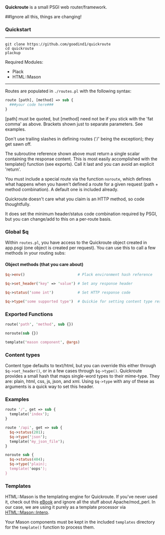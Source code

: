 **Quickroute** is a small PSGI web router/framework.

##Ignore all this, things are changing!

### Quickstart

---

```
git clone https://github.com/goodind1/quickroute
cd quickroute
plackup
```

Required Modules:

- Plack
- HTML::Mason

---

Routes are populated in ```./routes.pl``` with the following syntax:

```perl
route [path], [method] => sub {
  ###your code here###
}
```

[path] must be quoted, but [method] need not be if you stick with the 'fat comma' as above. Brackets shown just to separate parameters. See examples.

Don't use trailing slashes in defining routes ('/' being the exception); they get sawn off.

The subroutine reference shown above must return a single scalar containing the response content. This is most easily accomplished with the template() function (see exports). Call it last and you can avoid an explicit 'return'.

You must include a special route via the function ```noroute```, which defines what happens when you haven't defined a route for a given request (path + method combination). A default one is included already.

Quickroute doesn't care what you claim is an HTTP method, so code thoughtfully. 

It does set the minimum header/status code combination required by PSGI, but you can change/add to this on a per-route basis.

### Global $q
Within ```routes.pl```, you have access to the Quickroute object created in app.psgi (one object is created per request). You can use this to call a few methods in your routing subs:

#### Object methods (that you care about)

```perl
$q->env()                        # Plack environment hash reference

$q->set_header('key' => 'value') # Set any response header

$q->status('some int')           # Set HTTP response code

$q->type('some supported type')  # Quickie for setting content type response header
```

### Exported Functions

```perl
route('path', 'method', sub {})

noroute(sub {})

template('mason component', @args)
```

### Content types

Content type defaults to text/html, but you can override this either through ```$q->set_header()```, or in a few cases through ```$q->type()```. Quickroute provides a small hash that maps single-word types to their mime-type. They are: plain, html, css, js, json, and xml. Using ```$q->type``` with any of these as arguments is a quick way to set this header.

### Examples

```perl
route '/', get => sub {
  template('index');
}

route '/api', get => sub {
  $q->status(201);
  $q->type('json');
  template('my_json_file');
}

noroute sub {
  $q->status(404);
  $q->type('plain);
  template('oops');
}

```

### Templates

HTML::Mason is the templating engine for Quickroute. If you've never used it, check out this [eBook](https://masonbook.houseabsolute.com/book/) and ignore all the stuff about Apache/mod_perl. In our case, we are using it purely as a template processor via [HTML::Mason::Interp](https://metacpan.org/pod/HTML::Mason::Interp).

Your Mason components must be kept in the included ```templates``` directory for the ```template()``` function to process them.
